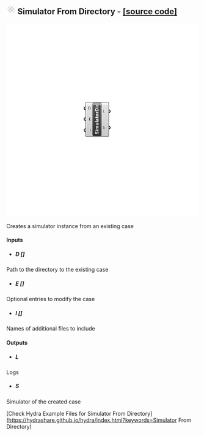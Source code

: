 ## ![](../../images/icons/Simulator_From_Directory.png) Simulator From Directory - [[source code]](C:\Users\pkastner\Documents\GitHub\Eddy3D\UMCF/Simulator%20From%20Directory.py)

![](../../images/components/Simulator_From_Directory.png)

Creates a simulator instance from an existing case

#### Inputs
* ##### D []
Path to the directory to the existing case
* ##### E []
Optional entries to modify the case
* ##### I []
Names of additional files to include

#### Outputs
* ##### L
Logs
* ##### S
Simulator of the created case


[Check Hydra Example Files for Simulator From Directory](https://hydrashare.github.io/hydra/index.html?keywords=Simulator From Directory)